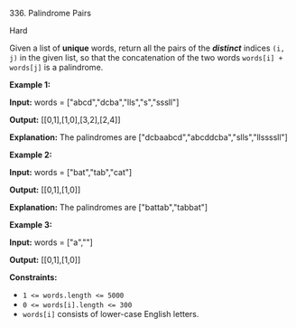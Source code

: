 336\. Palindrome Pairs

Hard

Given a list of **unique** words, return all the pairs of the **_distinct_** indices `(i, j)` in the given list, so that the concatenation of the two words `words[i] + words[j]` is a palindrome.

**Example 1:**

**Input:** words = ["abcd","dcba","lls","s","sssll"]

**Output:** [[0,1],[1,0],[3,2],[2,4]]

**Explanation:** The palindromes are ["dcbaabcd","abcddcba","slls","llssssll"] 

**Example 2:**

**Input:** words = ["bat","tab","cat"]

**Output:** [[0,1],[1,0]]

**Explanation:** The palindromes are ["battab","tabbat"] 

**Example 3:**

**Input:** words = ["a",""]

**Output:** [[0,1],[1,0]] 

**Constraints:**

*   `1 <= words.length <= 5000`
*   `0 <= words[i].length <= 300`
*   `words[i]` consists of lower-case English letters.